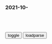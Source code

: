 ### 2021-10-　

```note
```

<table id="tbc" style="white-space:pre-wrap">
</table>
<button onclick="toggleb()">toggle</button>
<button onclick="loadparse()">loadparse</button>
<br>
<!-- 🌸<br>🍅-　-🍑<hr>🍀 --> <textarea rows="30" cols="100" style="display: none" id="tar">

#动漫#自从你们逼死我的妻子和女儿后，我就不再把你们当成同类了,动漫漫画,动漫漫画,好看视频
https://haokan.baidu.com/v?vid=4963014601804840899&sfrom=baidu-feed

这可不是防卫战，这是单方面ts啊。

2021/10/11下午2:55:29

黑龙江禁烧秸秆下“狠手”第一个起火点罚款50万
https://baijiahao.baidu.com/s?id=1608943294032506740&wfr=spider&for=pc

秸秆禁烧力度再次加大，这次农m可要遭罪了

堵不如疏，秸秆问题不是罚款可以解决的，要切身的考虑老b姓的实际困难，才会有好的效果。所以罚款这种“酷刑”最终只会成为笑话，希望z策制定者可以多多考虑一下，多听一下老b姓的话没坏处，

2021/10/11下午2:44:48

公务员打牌罚10元不如罚酒三杯——z新网
https://www.chinanews.com/sh/news/2009/03-29/1622906.shtml

无业女友打牌输掉三千 男友不满一气之下掐死她——z新网
https://www.chinanews.com/life/news/2009/04-09/1638212.shtml

外国小伙给蟑螂连续吸烟20根，不到2分钟发生转变，这回闹大了,科学,科普,好看视频
https://haokan.baidu.com/v?vid=1233168467599368584&sfrom=baidu-feed

2021/10/11下午1:59:15

让算法推荐不再“算计人”
https://mbd.baidu.com/newspage/data/landingsuper?context=%7B%22nid%22%3A%22news_9428897955826895636%22%7D

精准化推送的不只是商品，视频、资讯同样如此。“一不留神又刷了一个多小时!”下班后，小刘常常对着手机看短视频，一刷就停不下来。“我刷完一个，平台马上自动播放下一个同类视频，内容不停地更新，我就一直盯着屏幕看，看完又觉得没多大意义。”小刘说起自己的经历，多少有些无奈，很多时候她原本只想浏览几分钟，可每次都会在页面上停留很长时间，过后又总是懊恼不已。

为了取悦用户，算法会不断推荐其感兴趣的内容。业内人士认为，这种个性化推荐收窄了用户的信息接收范围，并减少了接受差异化讯息的可能性，容易让人深陷“信息茧房”而不自知，不利于个人认知成长。

2021/10/11下午1:44:13

惊现巨人奇行种,动漫漫画,动漫漫画,好看视频
https://haokan.baidu.com/v?vid=3992744346730133524&sfrom=baidu-feed

就算是反射动作，也不能对女孩子使用暴力。

2021/10/11下午1:41:24

吃不到大热狗
https://tpc.googlesyndication.com/simgad/16560934507723509931

折槛行_百度百科
https://baike.baidu.com/item/%E6%8A%98%E6%A7%9B%E8%A1%8C

呜呼房魏不复见，秦王学士时难羡。
青衿胄子困泥涂，白马将军若雷电。
千载少似朱云人，至今折槛空嶙峋。
娄公不语宋公语，尚忆先皇容直臣。

2021/10/11上午11:26:43

哪位老师能解释下《折槛行》吗？【杜甫吧】_百度贴吧
https://tieba.baidu.com/p/5475289871?red_tag=1687783022

每天理解一首杜诗

2021/10/11下午1:29:08

苏轼承认哪部书是他博学豪迈的来源？而黄庭坚又说久不读此书对镜面目可憎
https://www.sohu.com/a/307360268_99922019

长沙男子蜗居出租屋21年复原《红楼梦》：想自己流芳百世
https://mbd.baidu.com/newspage/data/landingsuper?context=%7B%22nid%22%3A%22news_9299089024576516269%22%7D

百度网友5005027
我看这个标题以为男子吧出租房还原成红楼梦场景

2021/10/11上午10:56:02

【未来医生】想要减肚子？别再拼命做仰卧起坐了，真正该做的是这两点！_腾讯新闻
https://new.qq.com/omn/20211011/20211011A02X6L00.html

https://inews.gtimg.com/newsapp_bt/0/14058702581/1000

2021/10/11上午10:51:38

高度警惕！“游戏成瘾”属于精神疾病，或改变大脑结构！
https://m.thepaper.cn/baijiahao_14844470

2021/10/11上午10:33:07

锡吉里耶-迦叶波王的盛世天宫 斯里兰卡（九）,锡吉里耶自助游攻略 - 马蜂窝
http://www.mafengwo.cn/i/659860.html

2021/10/11上午10:32:23

氧浓度正常值 - 专家文章 - 博禾医生
https://m.bohe.cn/article/mip/206254.html?ivk_sa=1024320u

氧气浓度达到100%，6分钟内即可致命（绝对密闭环境）；到达50%，4～5分钟内经治疗可痊愈（绝对密闭环境）；
大于23.5%，属于富氧环境；达到15～19%，人的工作效率会降低，长时间会可导致头部、肺部和循环系统问题；
达到10～12%，会产生呼吸急促、判断力丧失、嘴唇发紫的症状；
达到8～10%，智力丧失，会发生昏厥、无意识、脸色苍白、嘴唇发紫、恶心呕吐等症状；达到6～8%，8分钟即可致命；
达到4～6%，40秒内即抽搐，呼吸停止，死亡。

2021/10/8上午10:44:00

</textarea> <!-- 🍀<br>🍑-　-🍅<hr>🌸 -->

```tip
```

<script src="https://cdn.jsdelivr.net/npm/jquery@3.5.1/dist/jquery.min.js"></script>

<link rel="stylesheet" href="https://cdn.jsdelivr.net/gh/fancyapps/fancybox@3.5.7/dist/jquery.fancybox.min.css" />
<script src="https://cdn.jsdelivr.net/gh/fancyapps/fancybox@3.5.7/dist/jquery.fancybox.min.js"></script>

<script type="text/javascript">

var __urlRegex = /(\b(https?|ftp|file):\/\/[-A-Z0-9+&@#\/%?=~_|!:,.;]*[-A-Z0-9+&@#\/%=~_|])/ig;
var __imgRegex = /\.(?:jpe?g|gif|png)$/i;

loadparse();

function parseURL($string){

    var exp = __urlRegex;
    return $string.replace(exp,function(match){
            __imgRegex.lastIndex=0;
            if(__imgRegex.test(match)){
                return '<a data-fancybox="gallery" href="' + match.replace("/p=700", "")
                 + '"><img src="' + match.replace("/p=700", "/p=160x200")+'" width="64"></a>';
            }
            else{
                return '<a href="' + match + '" target="_blank">' + match + '</a>';
            }
        }
    );
}

function loadparse() {
  tbc.innerHTML = parseURL(tar.value);
}

function toggleb() {
  var x = document.getElementById("tar");
  if (x.style.display === "none") {
    x.style.display = "";
  } else {
    x.style.display = "none";
  }
}

</script>
